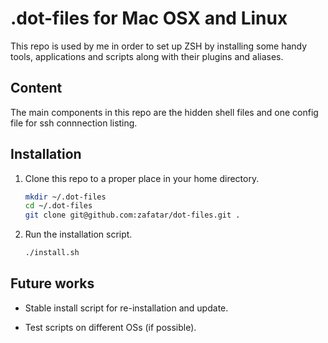 # .dot-files for Mac OSX and Linux

This repo is used by me in order to set up ZSH by installing some handy tools, applications and scripts along with their plugins and aliases.

## Content

The main components in this repo are the hidden shell files and one config file for ssh connnection listing.

## Installation

1. Clone this repo to a proper place in your home directory.

    ```sh
    mkdir ~/.dot-files
    cd ~/.dot-files
    git clone git@github.com:zafatar/dot-files.git .
    ```

1. Run the installation script.

    ```sh
    ./install.sh
    ```

## Future works

- Stable install script for re-installation and update. 

- Test scripts on different OSs (if possible).
